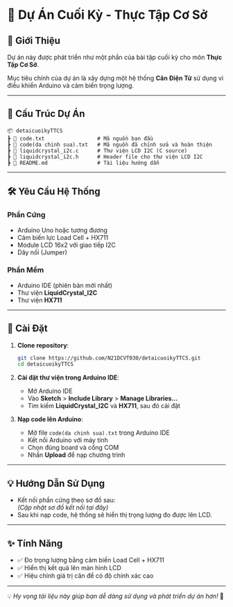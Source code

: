# 🚀 Dự Án Cuối Kỳ - Thực Tập Cơ Sở

## 📝 Giới Thiệu

Dự án này được phát triển như một phần của bài tập cuối kỳ cho môn **Thực Tập Cơ Sở**. 

Mục tiêu chính của dự án là xây dựng một hệ thống **Cân Điện Tử** sử dụng vi điều khiển Arduino và cảm biến trọng lượng.

---

## 📂 Cấu Trúc Dự Án

```
📦 detaicuoikyTTCS
┣ 📜 code.txt                 # Mã nguồn ban đầu
┣ 📜 code(da chinh sua).txt   # Mã nguồn đã chỉnh sửa và hoàn thiện
┣ 📜 liquidcrystal_i2c.c      # Thư viện LCD I2C (C source)
┣ 📜 liquidcrystal_i2c.h      # Header file cho thư viện LCD I2C
┣ 📜 README.md                # Tài liệu hướng dẫn
```

---

## 🛠 Yêu Cầu Hệ Thống

### Phần Cứng
- Arduino Uno hoặc tương đương
- Cảm biến lực Load Cell + HX711
- Module LCD 16x2 với giao tiếp I2C
- Dây nối (Jumper)

### Phần Mềm
- Arduino IDE (phiên bản mới nhất)
- Thư viện **LiquidCrystal_I2C**
- Thư viện **HX711**

---

## 🔧 Cài Đặt

1. **Clone repository**:

   ```bash
   git clone https://github.com/N21DCVT030/detaicuoikyTTCS.git
   cd detaicuoikyTTCS
   ```

2. **Cài đặt thư viện trong Arduino IDE**:
   - Mở Arduino IDE
   - Vào **Sketch** > **Include Library** > **Manage Libraries...**
   - Tìm kiếm **LiquidCrystal_I2C** và **HX711**, sau đó cài đặt

3. **Nạp code lên Arduino**:
   - Mở file `code(da chinh sua).txt` trong Arduino IDE
   - Kết nối Arduino với máy tính
   - Chọn đúng board và cổng COM
   - Nhấn **Upload** để nạp chương trình

---

## 💡 Hướng Dẫn Sử Dụng

- Kết nối phần cứng theo sơ đồ sau:  
  _(Cập nhật sơ đồ kết nối tại đây)_
- Sau khi nạp code, hệ thống sẽ hiển thị trọng lượng đo được lên LCD.

---

## ✨ Tính Năng

- ✅ Đo trọng lượng bằng cảm biến Load Cell + HX711
- ✅ Hiển thị kết quả lên màn hình LCD
- ✅ Hiệu chỉnh giá trị cân để có độ chính xác cao

---

💡 *Hy vọng tài liệu này giúp bạn dễ dàng sử dụng và phát triển dự án hơn!* 🚀

